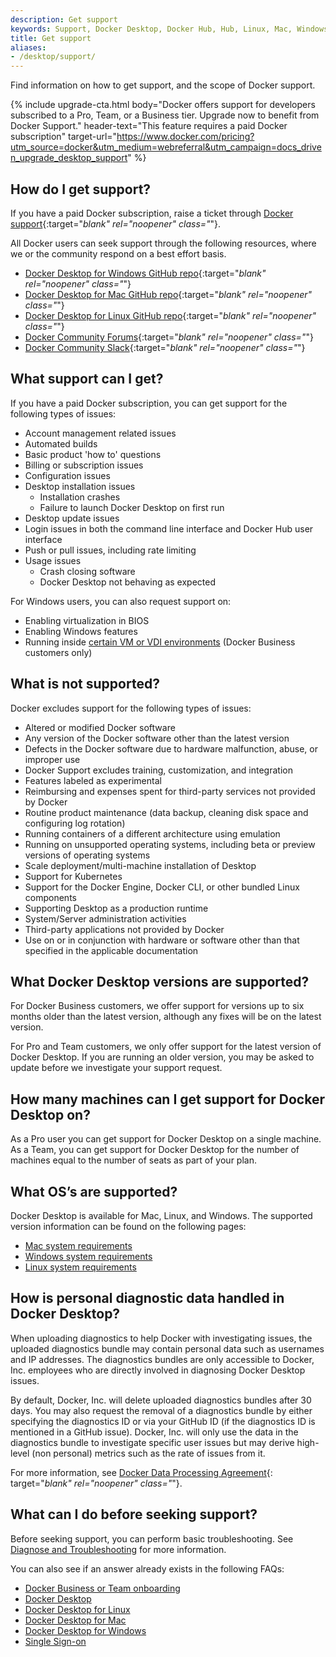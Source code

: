 ```yaml
---
description: Get support
keywords: Support, Docker Desktop, Docker Hub, Hub, Linux, Mac, Windows
title: Get support
aliases:
- /desktop/support/
---
```


Find information on how to get support, and the scope of Docker support.

{% include upgrade-cta.html
  body="Docker offers support for developers subscribed to a Pro, Team, or a Business tier. Upgrade now to benefit from Docker Support."
  header-text="This feature requires a paid Docker subscription"
  target-url="https://www.docker.com/pricing?utm_source=docker&utm_medium=webreferral&utm_campaign=docs_driven_upgrade_desktop_support"
%}

## How do I get support?

If you have a paid Docker subscription, raise a ticket through [Docker support](https://hub.docker.com/support/contact/){:target="_blank" rel="noopener" class="_"}.

All Docker users can seek support through the following resources, where we or the community respond on a best effort basis.
   - [Docker Desktop for Windows GitHub repo](https://github.com/docker/for-win){:target="_blank" rel="noopener" class="_"} 
   - [Docker Desktop for Mac GitHub repo](https://github.com/docker/for-mac){:target="_blank" rel="noopener" class="_"}
   - [Docker Desktop for Linux GitHub repo](https://github.com/docker/for-linux){:target="_blank" rel="noopener" class="_"}
   - [Docker Community Forums](https://forums.docker.com/){:target="_blank" rel="noopener" class="_"}
   - [Docker Community Slack](https://dockercommunity.slack.com/){:target="_blank" rel="noopener" class="_"}


## What support can I get?

If you have a paid Docker subscription, you can get support for the following types of issues:

   * Account management related issues
   * Automated builds
   * Basic product 'how to' questions
   * Billing or subscription issues
   * Configuration issues
   * Desktop installation issues
      * Installation crashes
      * Failure to launch Docker Desktop on first run
   * Desktop update issues
   * Login issues in both the command line interface and Docker Hub user interface
   * Push or pull issues, including rate limiting
   * Usage issues
      * Crash closing software
      * Docker Desktop not behaving as expected

   For Windows users, you can also request support on:
   * Enabling virtualization in BIOS
   * Enabling Windows features
   * Running inside [certain VM or VDI environments](../desktop/vm-vdi.md) (Docker Business customers only)


## What is not supported?

Docker excludes support for the following types of issues:
   * Altered or modified Docker software
   * Any version of the Docker software other than the latest version
   * Defects in the Docker software due to hardware malfunction, abuse, or improper use
   * Docker Support excludes training, customization, and integration
   * Features labeled as experimental
   * Reimbursing and expenses spent for third-party services not provided by Docker
   * Routine product maintenance (data backup, cleaning disk space and configuring log rotation)
   * Running containers of a different architecture using emulation
   * Running on unsupported operating systems, including beta or preview versions of operating systems
   * Scale deployment/multi-machine installation of Desktop
   * Support for Kubernetes
   * Support for the Docker Engine, Docker CLI, or other bundled Linux components
   * Supporting Desktop as a production runtime
   * System/Server administration activities
   * Third-party applications not provided by Docker
   * Use on or in conjunction with hardware or software other than that specified in the applicable documentation

## What Docker Desktop versions are supported?

For Docker Business customers, we offer support for versions up to six months older than the latest version, although any fixes will be on the latest version.

For Pro and Team customers, we only offer support for the latest version of Docker Desktop. If you are running an older version, you may be asked to update before we investigate your support request.

## How many machines can I get support for Docker Desktop on?

As a Pro user you can get support for Docker Desktop on a single machine.
As a Team, you can get support for Docker Desktop for the number of machines equal to the number of seats as part of your plan.

## What OS’s are supported?

Docker Desktop is available for Mac, Linux, and Windows. The supported version information can be found on the following pages:

* [Mac system requirements](../desktop/install/mac-install.md/#system-requirements)
* [Windows system requirements](../desktop/install/windows-install.md/#system-requirements)
* [Linux system requirements](../desktop/install/linux-install.md/#system-requirements)

## How is personal diagnostic data handled in Docker Desktop?

When uploading diagnostics to help Docker with investigating issues, the uploaded diagnostics bundle may contain personal data such as usernames and IP addresses. The diagnostics bundles are only accessible to Docker, Inc.
employees who are directly involved in diagnosing Docker Desktop issues.

By default, Docker, Inc. will delete uploaded diagnostics bundles after 30 days. You may also request the removal of a diagnostics bundle by either specifying the diagnostics ID or via your GitHub ID (if the diagnostics ID is mentioned in a GitHub issue). Docker, Inc. will only use the data in the diagnostics bundle to investigate specific user issues but may derive high-level (non personal) metrics such as the rate of issues from it.

For more information, see [Docker Data Processing Agreement](https://www.docker.com/legal/data-processing-agreement){: target="_blank" rel="noopener" class="_"}.

## What can I do before seeking support?

Before seeking support, you can perform basic troubleshooting. See [Diagnose and Troubleshooting](../desktop/troubleshoot/overview.md) for more information.

You can also see if an answer already exists in the following FAQs:
- [Docker Business or Team onboarding](../docker-hub/onboarding-faqs.md)
- [Docker Desktop](../desktop/faqs/general.md)
- [Docker Desktop for Linux](../desktop/faqs/linuxfaqs.md)
- [Docker Desktop for Mac](../desktop/faqs/macfaqs.md)
- [Docker Desktop for Windows](../desktop/faqs/windowsfaqs.md)
- [Single Sign-on](../single-sign-on/faqs.md)
